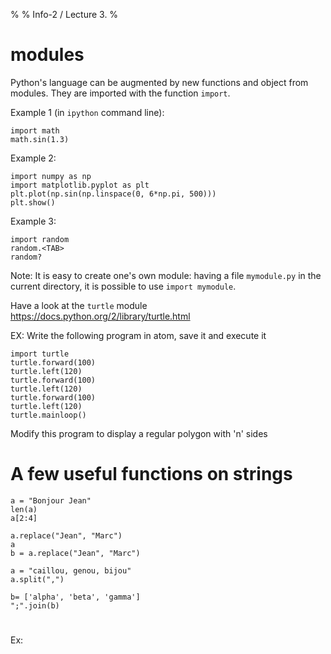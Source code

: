 % 
% Info-2 / Lecture 3. 
%


# modules

Python's language can be augmented by new functions and object from modules. They are imported with the function `import`.

Example 1 (in `ipython` command line):

    import math 
	math.sin(1.3)

Example 2:

	import numpy as np
	import matplotlib.pyplot as plt
	plt.plot(np.sin(np.linspace(0, 6*np.pi, 500)))
	plt.show()

Example 3: 

	import random
	random.<TAB>
	random?
	

Note: It is easy to create one's own module: having a file `mymodule.py` in the current directory, it is possible to use `import mymodule`.

Have a look at the `turtle` module https://docs.python.org/2/library/turtle.html

EX: Write the following program in atom, save it and execute it

	import turtle
	turtle.forward(100)
	turtle.left(120)
	turtle.forward(100)
	turtle.left(120)
	turtle.forward(100)
	turtle.left(120)
	turtle.mainloop()
	
Modify this program to display a regular polygon with 'n' sides


# A few useful functions on strings

	a = "Bonjour Jean"
	len(a)
	a[2:4]
	
	a.replace("Jean", "Marc")
	a
	b = a.replace("Jean", "Marc")
	
	a = "caillou, genou, bijou"
	a.split(",")
	
	b= ['alpha', 'beta', 'gamma']
	";".join(b)

# 

Ex: 

